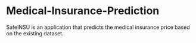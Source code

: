 # Medical-Insurance-Prediction
SafeINSU is an application that predicts the medical insurance price based on the existing dataset.
